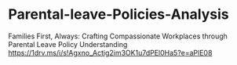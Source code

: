 # Parental-leave-Policies-Analysis
Families First, Always: Crafting Compassionate Workplaces through Parental Leave Policy Understanding
https://1drv.ms/i/s!Agxno_Actig2im3OK1u7dPEl0Ha5?e=aPlE08

